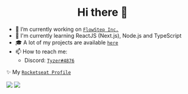 <h1 align="center">Hi there 👋</h1>

- 🔭 I’m currently working on [`FlowStep Inc.`]
- 🌱 I'm currently learning ReactJS (Next.js), Node.js and TypeScript
- 🎓 A lot of my projects are available [`here`](https://github.com/TiagooAndrade/My-Projects)
- 📫 How to reach me:
  - Discord: [`Tyzer#4876`]

:sparkles: My [`Rocketseat Profile`](https://app.rocketseat.com.br/me/tiago)

<img align="center" src="https://github-readme-stats.vercel.app/api?username=TiagooAndrade&bg_color=282a42&title_color=5a7dbf&text_color=a6c4fc&show_icons=true" />
<img align="center" src="https://github-readme-stats.vercel.app/api/top-langs/?username=TiagooAndrade&bg_color=282a42&title_color=5a7dbf&text_color=a6c4fc&layout=compact" />

[`FlowStep Inc.`]: https://github.com/FlowStepInc
[`Tyzer#4876`]: https://discord.com/users/428962230638346252
